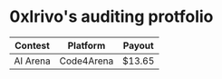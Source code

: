 # 0xlrivo's auditing protfolio

| Contest | Platform | Payout |
| ------- | -------- | ------ |
| AI Arena | Code4Arena | $13.65 |